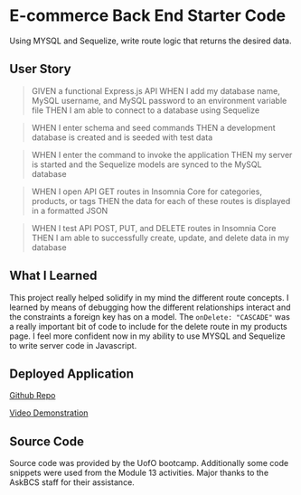 # E-commerce Back End Starter Code
Using MYSQL and Sequelize, write route logic that returns the desired data. 

## User Story
>GIVEN a functional Express.js API
>WHEN I add my database name, MySQL username, and MySQL password to an environment variable file
>THEN I am able to connect to a database using Sequelize

>WHEN I enter schema and seed commands
>THEN a development database is created and is seeded with test data

>WHEN I enter the command to invoke the application
>THEN my server is started and the Sequelize models are synced to the MySQL database

>WHEN I open API GET routes in Insomnia Core for categories, products, or tags
>THEN the data for each of these routes is displayed in a formatted JSON

>WHEN I test API POST, PUT, and DELETE routes in Insomnia Core
>THEN I am able to successfully create, update, and delete data in my database

## What I Learned
 This project really helped solidify in my mind the different route concepts. I learned by means of debugging how the different relationships interact and the constraints a foreign key has on a model. The  `onDelete: "CASCADE"` was a really important bit of code to include for the delete route in my products page.
 I feel more confident now in my ability to use MYSQL and Sequelize to write server code in Javascript. 


## Deployed Application
[Github Repo](https://github.com/TorySnopl/ecommerce_backend)

[Video Demonstration](https://drive.google.com/file/d/1oFu1QbHP7_TmE1Ql42HC6oJafXmC3deU/view)

## Source Code
Source code was provided by the UofO bootcamp. Additionally some code snippets were used from the Module 13 activities. Major thanks to the AskBCS staff for their assistance.